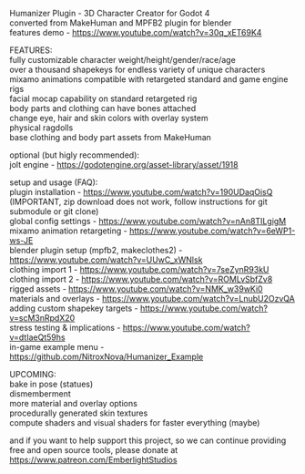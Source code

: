 Humanizer Plugin - 3D Character Creator for Godot 4  
converted from MakeHuman and MPFB2 plugin for blender  
features demo - https://www.youtube.com/watch?v=30q_xET69K4  

FEATURES:  
fully customizable character weight/height/gender/race/age  
over a thousand shapekeys for endless variety of unique characters  
mixamo animations compatible with retargeted standard and game engine rigs  
facial mocap capability on standard retargeted rig  
body parts and clothing can have bones attached  
change eye, hair and skin colors with overlay system  
physical ragdolls  
base clothing and body part assets from MakeHuman  

optional (but higly recommended):  
jolt engine - https://godotengine.org/asset-library/asset/1918   
  
setup and usage (FAQ):    
plugin installation - https://www.youtube.com/watch?v=190UDaqOisQ  (IMPORTANT, zip download does not work, follow instructions for git submodule or git clone)  
global config settings - https://www.youtube.com/watch?v=nAn8TILgigM  
mixamo animation retargeting - https://www.youtube.com/watch?v=6eWP1-ws-JE  
blender plugin setup (mpfb2, makeclothes2) - https://www.youtube.com/watch?v=UUwC_xWNlsk  
clothing import 1 - https://www.youtube.com/watch?v=7seZynR93kU  
clothing import 2 - https://www.youtube.com/watch?v=ROMLvSbfZv8  
rigged assets - https://www.youtube.com/watch?v=NMK_w39wKi0  
materials and overlays - https://www.youtube.com/watch?v=LnubU2OzvQA  
adding custom shapekey targets - https://www.youtube.com/watch?v=scM3nRpdX20  
stress testing & implications - https://www.youtube.com/watch?v=dtIaeQt59hs  
in-game example menu - https://github.com/NitroxNova/Humanizer_Example  
  
UPCOMING:  
bake in pose (statues)  
dismemberment  
more material and overlay options  
procedurally generated skin textures    
compute shaders and visual shaders for faster everything (maybe)  
  
and if you want to help support this project, so we can continue providing free and open source tools, please donate at https://www.patreon.com/EmberlightStudios  

